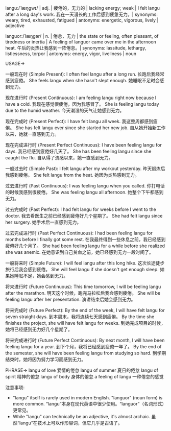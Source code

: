 langu:/ˈlæŋɡwɪ/ | adj. | 疲倦的，无力的 | lacking energy; weak |  I felt langu after a long day's work. 我在一天漫长的工作后感到疲惫无力。| synonyms: weary, tired, exhausted, fatigued | antonyms: energetic, vigorous, lively | adjective

languor:/ˈlæŋɡər/ | n. | 倦怠，无力 | the state or feeling, often pleasant, of tiredness or inertia |  A feeling of languor came over me in the afternoon heat.  午后的炎热让我感到一阵倦怠。| synonyms: lassitude, lethargy, listlessness, torpor | antonyms: energy, vigor, liveliness | noun


USAGE->

一般现在时 (Simple Present):
I often feel langu after a long run. 长跑后我经常感到疲倦。
She feels langu when she hasn't slept enough.  她睡眠不足时会感到无力。

现在进行时 (Present Continuous):
I am feeling langu right now because I have a cold. 我现在感觉很疲倦，因为我感冒了。
She is feeling langu today due to the humid weather. 今天潮湿的天气让她感到无力。


现在完成时 (Present Perfect):
I have felt langu all week. 我这整周都感到疲倦。
She has felt langu ever since she started her new job. 自从她开始新工作以来，她就一直感到无力。

现在完成进行时 (Present Perfect Continuous):
I have been feeling langu for days. 我已经感到疲倦好几天了。
She has been feeling langu since she caught the flu. 自从得了流感以来，她一直感到无力。

一般过去时 (Simple Past):
I felt langu after my workout yesterday. 昨天锻炼后我感到疲倦。
She felt langu from the heat. 她因为炎热感到无力。

过去进行时 (Past Continuous):
I was feeling langu when you called. 你打电话的时候我感到很疲倦。
She was feeling langu all afternoon. 她整个下午都感到无力。


过去完成时 (Past Perfect):
I had felt langu for weeks before I went to the doctor. 我去看医生之前已经感到疲倦好几个星期了。
She had felt langu since her surgery. 她手术后一直感到无力。

过去完成进行时 (Past Perfect Continuous):
I had been feeling langu for months before I finally got some rest.  在我最终得到一些休息之前，我已经感到疲倦好几个月了。
She had been feeling langu for a while before she realized she was anemic.  在她意识到自己贫血之前，她已经感到无力一段时间了。


一般将来时 (Simple Future):
I will feel langu after this long hike. 这次长途徒步旅行后我会感到疲倦。
She will feel langu if she doesn't get enough sleep. 如果她睡眠不足，她会感到无力。

将来进行时 (Future Continuous):
This time tomorrow, I will be feeling langu after the marathon. 明天这个时候，跑完马拉松后我会感到疲倦。
She will be feeling langu after her presentation. 演讲结束后她会感到无力。


将来完成时 (Future Perfect):
By the end of the week, I will have felt langu for seven straight days. 到本周末，我将连续七天感到疲倦。
By the time she finishes the project, she will have felt langu for weeks.  到她完成项目的时候，她将已经感到无力好几个星期了。


将来完成进行时 (Future Perfect Continuous):
By next month, I will have been feeling langu for a year. 到下个月，我将已经感到疲倦一年了。
By the end of the semester, she will have been feeling langu from studying so hard. 到学期结束时，她将因为努力学习而感到无力。


PHRASE->
langu of love  爱情的倦怠
langu of summer 夏日的倦怠
langu of spirit 精神的倦怠
langu of body 身体的倦怠
a feeling of langu  一种倦怠的感觉


注意事项:

* "langu" itself is rarely used in modern English. "languor" (noun form) is more common.  “langu”本身在现代英语中很少使用。“languor”（名词形式）更常见。
*  While "langu" can technically be an adjective, it's almost archaic.  虽然“langu”在技术上可以作形容词，但它几乎是古语了。
